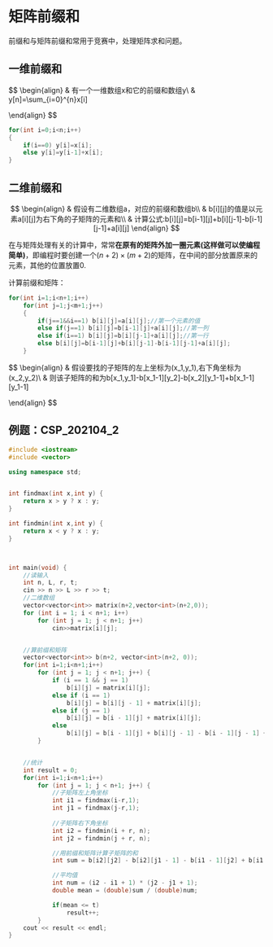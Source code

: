 # 矩阵前缀和

前缀和与矩阵前缀和常用于竞赛中，处理矩阵求和问题。





## 一维前缀和

$$
\begin{align}
& 有一个一维数组x和它的前缀和数组y\\
& y[n]=\sum_{i=0}^{n}x[i]

\end{align}
$$

~~~c++
for(int i=0;i<n;i++)
{
    if(i==0) y[i]=x[i];
    else y[i]=y[i-1]+x[i];
}
~~~





## 二维前缀和

$$
\begin{align}
& 假设有二维数组a，对应的前缀和数组b\\
& b[i][j]的值是以元素a[i][j]为右下角的子矩阵的元素和\\
& 计算公式:b[i][j]=b[i-1][j]+b[i][j-1]-b[i-1][j-1]+a[i][j]
\end{align}
$$

在与矩阵处理有关的计算中，常常**在原有的矩阵外加一圈元素(这样做可以使编程简单)**，即编程时要创建一个$(n+2)\times(m+2)$的矩阵，在中间的部分放置原来的元素，其他的位置放置0.

计算前缀和矩阵：

~~~C++
for(int i=1;i<n+1;i++)
    for(int j=1;j<m+1;j++)
    {
        if(j==1&&i==1) b[i][j]=a[i][j];//第一个元素的值
        else if(j==1) b[i][j]=b[i-1][j]+a[i][j];//第一列
        else if(i==1) b[i][j]=b[i][j-1]+a[i][j];//第一行
        else b[i][j]=b[i-1][j]+b[i][j-1]-b[i-1][j-1]+a[i][j];
    }
~~~


$$
\begin{align}
& 假设要找的子矩阵的左上坐标为(x_1,y_1),右下角坐标为(x_2,y_2)\\
& 则该子矩阵的和为b[x_1,y_1]-b[x_1-1][y_2]-b[x_2][y_1-1]+b[x_1-1][y_1-1]

\end{align}
$$


## 例题：CSP_202104_2

~~~C++
#include <iostream>
#include <vector>

using namespace std;


int findmax(int x,int y) {
	return x > y ? x : y;
}

int findmin(int x,int y) {
	return x < y ? x : y;
}



int main(void) {
	//读输入
	int n, L, r, t;
	cin >> n >> L >> r >> t;
	//二维数组
	vector<vector<int>> matrix(n+2,vector<int>(n+2,0));
	for (int i = 1; i < n+1; i++)
		for (int j = 1; j < n+1; j++)
			cin>>matrix[i][j];


	//算前缀和矩阵
	vector<vector<int>> b(n+2, vector<int>(n+2, 0));
	for(int i=1;i<n+1;i++)
		for (int j = 1; j < n+1; j++) {
			if (i == 1 && j == 1)
				b[i][j] = matrix[i][j];
			else if (i == 1)
				b[i][j] = b[i][j - 1] + matrix[i][j];
			else if (j == 1)
				b[i][j] = b[i - 1][j] + matrix[i][j];
			else
				b[i][j] = b[i - 1][j] + b[i][j - 1] - b[i - 1][j - 1] + matrix[i][j];
		}


	//统计
	int result = 0;
	for(int i=1;i<n+1;i++)
		for (int j = 1; j < n+1; j++) {
			//子矩阵左上角坐标
			int i1 = findmax(i-r,1);
			int j1 = findmax(j-r,1);
			
			//子矩阵右下角坐标
			int i2 = findmin(i + r, n);
			int j2 = findmin(j + r, n);

			//用前缀和矩阵计算子矩阵的和
			int sum = b[i2][j2] - b[i2][j1 - 1] - b[i1 - 1][j2] + b[i1 - 1][j1 - 1];

			//平均值
			int num = (i2 - i1 + 1) * (j2 - j1 + 1);
			double mean = (double)sum / (double)num;

			if(mean <= t)
				result++;
		}
	cout << result << endl;
}
~~~

